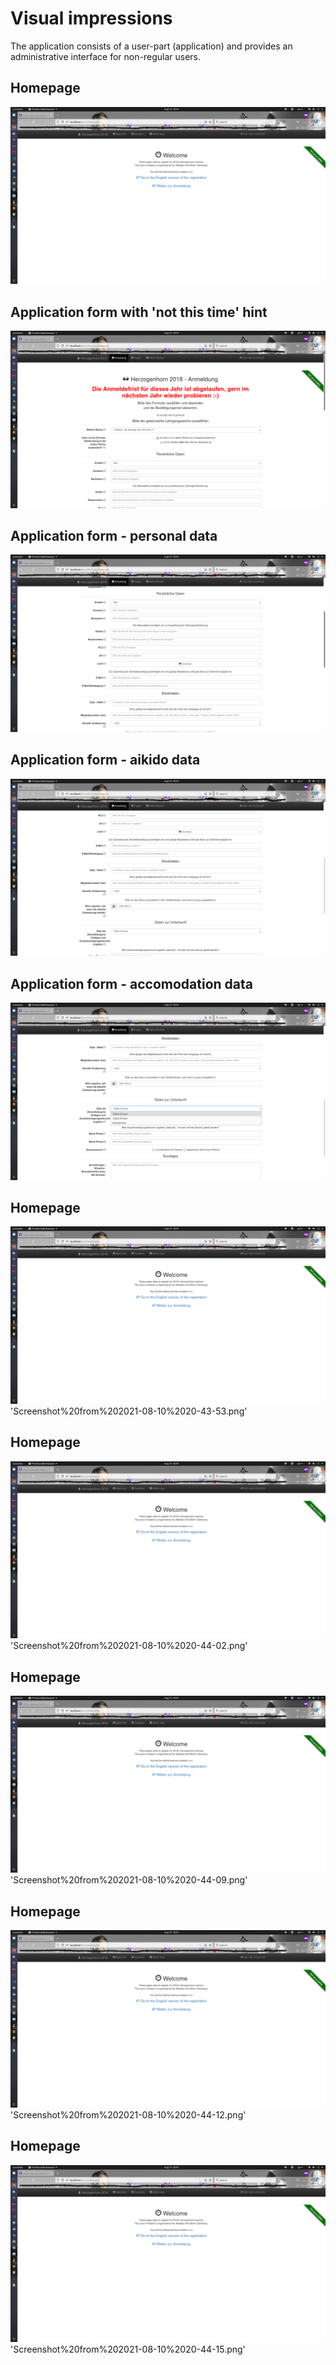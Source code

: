 # Visual impressions

The application consists of a user-part (application) and provides an administrative interface for non-regular users.

## Homepage
![Welcome screen](./screenshots/Screenshot%20from%202021-08-10%2020-43-28.png "Application welcome page")

## Application form with 'not this time' hint
![Seminar application page](./screenshots/Screenshot%20from%202021-08-10%2020-43-37.png "Application welcome page")

## Application form - personal data
![Application - personal data](./screenshots/Screenshot%20from%202021-08-10%2020-43-41.png "Application flow - personal data")

## Application form - aikido data
![Application - aikido data](./screenshots/Screenshot%20from%202021-08-10%2020-43-46.png "Application flow - aikido data")

## Application form - accomodation data
![Application - accomodation data](./screenshots/Screenshot%20from%202021-08-10%2020-43-50.png "Application flow - accomodation data")

## Homepage
![Welcome screen](./screenshots/Screenshot%20from%202021-08-10%2020-43-28.png "Application welcome page")
'Screenshot%20from%202021-08-10%2020-43-53.png'
## Homepage
![Welcome screen](./screenshots/Screenshot%20from%202021-08-10%2020-43-28.png "Application welcome page")
'Screenshot%20from%202021-08-10%2020-44-02.png'
## Homepage
![Welcome screen](./screenshots/Screenshot%20from%202021-08-10%2020-43-28.png "Application welcome page")
'Screenshot%20from%202021-08-10%2020-44-09.png'
## Homepage
![Welcome screen](./screenshots/Screenshot%20from%202021-08-10%2020-43-28.png "Application welcome page")
'Screenshot%20from%202021-08-10%2020-44-12.png'
## Homepage
![Welcome screen](./screenshots/Screenshot%20from%202021-08-10%2020-43-28.png "Application welcome page")
'Screenshot%20from%202021-08-10%2020-44-15.png'
